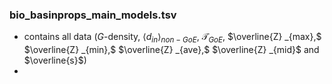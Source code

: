 ### bio_basinprops_main_models.tsv
- contains all data ($G$-density, $\langle d_{in} \rangle_{non-GoE},$ $\mathcal{T}_{GoE},$ $\overline{Z} _{max},$ $\overline{Z} _{min},$ $\overline{Z} _{ave},$ $\overline{Z} _{mid}$ and $\overline{s}$)
- 
